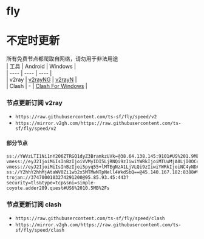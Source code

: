 # fly
# 不定时更新
所有免费节点都爬取自网络，请勿用于非法用途  
|  工具  | Android  | Windows  |  
|  ----  | ----   | ----  |  
| v2ray  | [v2rayNG](https://github.com/2dust/v2rayNG/releases) | [v2rayN](https://github.com/2dust/v2rayN/releases) |  
| Clash  | - | [Clash For Windows](https://github.com/2dust/clashN/releases) | 
  
### 节点更新订阅  v2ray
- `https://raw.githubusercontent.com/ts-sf/fly/speed/v2`  
- `https://mirror.v2gh.com/https://raw.githubusercontent.com/ts-sf/fly/speed/v2`  

#### 部分节点  
``` 
ss://YWVzLTI1Ni1nY206ZTRGQ1dyZ3BramkzUVk=@38.64.138.145:9101#US%201.9MB%2Fs
vmess://eyJ2IjoiMiIsInBzIjoiVVMyIDI5LjRNQi9zIiwiYWRkIjoiMTUuMjA0LjI0OC45MiIsInBvcnQiOiIzMDU2MiIsImlkIjoiODI0NjY3MTUtNmE1OC00MDQ2LWEzNjMtYTBkMThlNWIyYWI0IiwiYWlkIjoiMCIsInNjeSI6ImF1dG8iLCJuZXQiOiJ0Y3AiLCJ0eXBlIjoiIiwiaG9zdCI6IiIsInBhdGgiOiIiLCJ0bHMiOiIiLCJzbmkiOiIiLCJ0ZXN0X25hbWUiOiJVUzIifQ==
vmess://eyJ2IjoiMiIsInBzIjoi5pyq55+lMTEgNzA1LjVLQi9zIiwiYWRkIjoiNC4yNDAuNzMuNTUiLCJwb3J0IjoiMTQxMTgiLCJpZCI6ImQ1MTNiZmIyLWI3YzItNGRjNi1hM2Y5LTU1MTQ1ZjE5ODcwNSIsImFpZCI6IjAiLCJzY3kiOiJhdXRvIiwibmV0IjoidGNwIiwidHlwZSI6IiIsImhvc3QiOiIiLCJwYXRoIjoiIiwidGxzIjoiIiwic25pIjoiIiwidGVzdF9uYW1lIjoiMTEifQ==
ss://Y2hhY2hhMjAtaWV0Zi1wb2x5MTMwNTpNell4WkdSbQ==@45.140.167.182:8388#%E6%9C%AA%E7%9F%A515%20592.2KB%2Fs
trojan://3747000103274291200@95.85.93.45:443?security=tls&type=tcp&sni=simple-coyote.adder289.quest#US6%2010.5MB%2Fs
```
### 节点更新订阅  clash
- `https://raw.githubusercontent.com/ts-sf/fly/speed/clash`  
- `https://mirror.v2gh.com/https://raw.githubusercontent.com/ts-sf/fly/speed/clash`  


